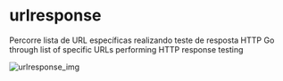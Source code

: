 # urlresponse
Percorre lista de URL específicas realizando teste de resposta HTTP
Go through list of specific URLs performing HTTP response testing


![urlresponse_img](https://github.com/veelorn/urlresponse/assets/138244086/d5a3e9e9-3807-46f7-adea-bbab5f1cd19c)
